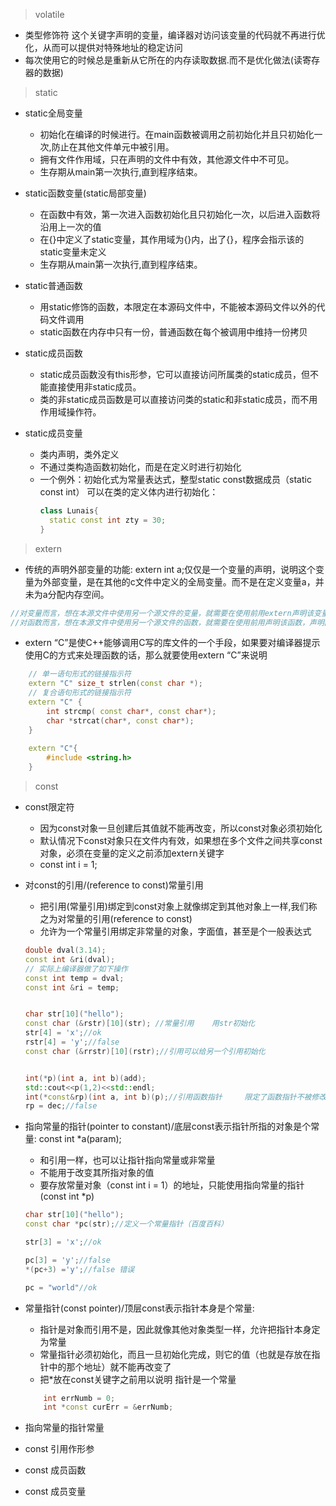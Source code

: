 > volatile
- 类型修饰符 这个关键字声明的变量，编译器对访问该变量的代码就不再进行优化，从而可以提供对特殊地址的稳定访问
- 每次使用它的时候总是重新从它所在的内存读取数据.而不是优化做法(读寄存器的数据)


> static

- static全局变量 
    - 初始化在编译的时候进行。在main函数被调用之前初始化并且只初始化一次,防止在其他文件单元中被引用。
    - 拥有文件作用域，只在声明的文件中有效，其他源文件中不可见。
    - 生存期从main第一次执行,直到程序结束。
    
- static函数变量(static局部变量) 
    - 在函数中有效，第一次进入函数初始化且只初始化一次，以后进入函数将沿用上一次的值
    - 在{}中定义了static变量，其作用域为{}内，出了{}，程序会指示该的static变量未定义
    - 生存期从main第一次执行,直到程序结束。
    
- static普通函数
    - 用static修饰的函数，本限定在本源码文件中，不能被本源码文件以外的代码文件调用
    - static函数在内存中只有一份，普通函数在每个被调用中维持一份拷贝
    
- static成员函数 
    - static成员函数没有this形参，它可以直接访问所属类的static成员，但不能直接使用非static成员。
    - 类的非static成员函数是可以直接访问类的static和非static成员，而不用作用域操作符。
    
- static成员变量
    - 类内声明，类外定义
    - 不通过类构造函数初始化，而是在定义时进行初始化
    - 一个例外：初始化式为常量表达式，整型static const数据成员（static const int） 可以在类的定义体内进行初始化：
      ```C++
      class Lunais{
        static const int zty = 30;
      }
      ```


> extern

- 传统的声明外部变量的功能: extern int a;仅仅是一个变量的声明，说明这个变量为外部变量，是在其他的c文件中定义的全局变量。而不是在定义变量a，并未为a分配内存空间。
```C++
//对变量而言，想在本源文件中使用另一个源文件的变量，就需要在使用前用extern声明该变量，或者在头文件中用extern声明该变量；
//对函数而言，想在本源文件中使用另一个源文件的函数，就需要在使用前用声明该函数，声明函数加不加extern都没关系，所以在头文件中函数可以不用加extern
```
- extern “C”是使C++能够调用C写的库文件的一个手段，如果要对编译器提示使用C的方式来处理函数的话，那么就要使用extern “C”来说明

```C++
    // 单一语句形式的链接指示符
    extern "C" size_t strlen(const char *);
    // 复合语句形式的链接指示符
    extern "C" {
        int strcmp( const char*, const char*);
        char *strcat(char*, const char*);
    }
    
    extern "C"{
        #include <string.h>
    }

```

> const
- const限定符
    - 因为const对象一旦创建后其值就不能再改变，所以const对象必须初始化
    - 默认情况下const对象只在文件内有效，如果想在多个文件之间共享const对象，必须在变量的定义之前添加extern关键字
    - const int i = 1;

- 对const的引用/(reference to const)常量引用
    - 把引用(常量引用)绑定到const对象上就像绑定到其他对象上一样,我们称之为对常量的引用(reference to const)
    - 允许为一个常量引用绑定非常量的对象，字面值，甚至是个一般表达式
    ```C++
    double dval(3.14);
    const int &ri(dval);
    // 实际上编译器做了如下操作
    const int temp = dval;
    const int &ri = temp;
    
    
    char str[10]("hello");
    const char (&rstr)[10](str); //常量引用    用str初始化
    str[4] = 'x';//ok
    rstr[4] = 'y';//false
    const char (&rrstr)[10](rstr);//引用可以给另一个引用初始化
    
    
    int(*p)(int a, int b)(add);
    std::cout<<p(1,2)<<std::endl;
    int(*const&rp)(int a, int b)(p);//引用函数指针     限定了函数指针不被修改
    rp = dec;//false  
    
    ```
    
- 指向常量的指针(pointer to constant)/底层const表示指针所指的对象是个常量: const int *a(param);
    - 和引用一样，也可以让指针指向常量或非常量
    - 不能用于改变其所指对象的值
    - 要存放常量对象（const int i = 1）的地址，只能使用指向常量的指针(const int *p)
    ```C++
    char str[10]("hello");
    const char *pc(str);//定义一个常量指针（百度百科）
    
    str[3] = 'x';//ok
    
    pc[3] = 'y';//false
    *(pc+3) ='y';//false 错误
    
    pc = "world"//ok
    ```

- 常量指针(const pointer)/顶层const表示指针本身是个常量:  
    - 指针是对象而引用不是，因此就像其他对象类型一样，允许把指针本身定为常量
    - 常量指针必须初始化，而且一旦初始化完成，则它的值（也就是存放在指针中的那个地址）就不能再改变了
    - 把*放在const关键字之前用以说明 指针是一个常量
    ```C++
        int errNumb = 0;
        int *const curErr = &errNumb;
    ```
    
- 指向常量的指针常量

- const 引用作形参

- const 成员函数 

- const 成员变量
